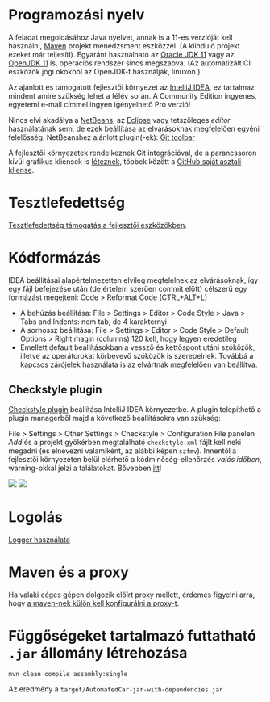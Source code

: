 # Programozási nyelv

A feladat megoldásához Java nyelvet, annak is a 11-es verzióját kell használni, [Maven](https://maven.apache.org/guides/getting-started/index.html) projekt menedzsment eszközzel. (A kiinduló projekt ezeket már teljesíti). Egyaránt használható az [Oracle JDK 11](https://www.oracle.com/technetwork/java/javase/downloads/jdk11-downloads-5066655.html) vagy az [OpenJDK 11](http://openjdk.java.net/projects/jdk/11/) is, operációs rendszer sincs megszabva. (Az automatizált CI eszközök jogi okokból az OpenJDK-t használják, linuxon.)

Az ajánlott és támogatott fejlesztői környezet az [IntelliJ IDEA](https://www.jetbrains.com/idea/#chooseYourEdition), ez tartalmaz mindent amire szükség lehet a félév során. A Community Edition ingyenes, egyetemi e-mail címmel ingyen igényelhető Pro verzió!

Nincs elvi akadálya a [NetBeans](https://netbeans.org/), az [Eclipse](https://eclipse.org/downloads/) vagy tetszőleges _editor_ használatának sem, de ezek beállítása az elvárásoknak megfelelően egyéni felelősség.
NetBeanshez ajánlott plugin(-ek): [Git toolbar](http://plugins.netbeans.org/plugin/51604/git-toolbar)

A fejlesztői környezetek rendelkeznek Git integrációval, de a parancssoron kívül grafikus kliensek is [léteznek](https://git-scm.com/downloads/guis), többek között a [GitHub saját asztali kliense](https://desktop.github.com/).

# Tesztlefedettség

[Tesztlefedettség támogatás a fejlesztői eszközökben](tesztlefedettseg.md).

# Kódformázás

IDEA beállításai alapértelmezetten elvileg megfelelnek az elvárásoknak, így egy fájl befejezése után (de értelem szerűen commit előtt) célszerű egy formázást megejteni: Code > Reformat Code (CTRL+ALT+L)

* A behúzás beállítása: File > Settings > Editor > Code Style > Java > Tabs and Indents: nem tab, de 4 karakternyi
* A sorhossz beállítása: File > Settings > Editor > Code Style > Default Options > Right magin (columns) 120 kell, hogy legyen eredetileg
* Emellett default beállításokban a vessző és kettőspont utáni szóközök, illetve az operátorokat körbevevő szóközök is szerepelnek. Továbbá a kapcsos zárójelek használata is az elvártnak megfelelően van beállítva.

## Checkstyle plugin

[Checkstyle plugin](https://plugins.jetbrains.com/plugin/1065-checkstyle-idea) beállítása IntelliJ IDEA környezetbe. A plugin telepíthető a plugin managerből majd a következő beállításokra van szükség:

File > Settings > Other Settings > Checkstyle > Configuration File panelen _Add_ és a projekt gyökérben megtalálható `checkstyle.xml` fájlt kell neki megadni (és elnevezni valamiként, az alábbi képen `szfmv`). Innentől a fejlesztői környezeten belül elérhető a kódminőség-ellenőrzés *valós időben*, warning-okkal jelzi a találatokat. Bővebben [itt](kodformazas.md)!

![](https://raw.githubusercontent.com/SzFMV2018-Osz/handout/master/docs/images/idea_checkstyle_plugin_settings.png)
![](https://raw.githubusercontent.com/SzFMV2018-Osz/handout/master/docs/images/idea_checkstyle_findings.png)


# Logolás

[Logger használata](logging.md)

# Maven és a proxy

Ha valaki céges gépen dolgozik előírt proxy mellett, érdemes figyelni arra, hogy [a maven-nek külön kell konfigurálni a proxy-t](https://maven.apache.org/guides/mini/guide-proxies.html).

# Függőségeket tartalmazó futtatható `.jar` állomány létrehozása

``` shell
mvn clean compile assembly:single
```

Az eredmény a `target/AutomatedCar-jar-with-dependencies.jar`
